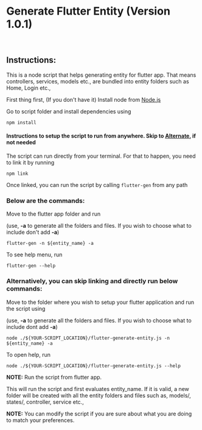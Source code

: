# Generate Flutter Entity (Version 1.0.1)

<br/>

## Instructions:

This is a node script that helps generating entity for flutter app. That means controllers, services, models etc., are bundled into entity folders such as Home, Login etc.,

First thing first, (If you don't have it) Install node from [Node.js](https://nodejs.org/en/download/)

Go to script folder and install dependencies using

```
npm install
```

#### Instructions to setup the script to run from anywhere. Skip to [Alternate](#alt), if not needed

The script can run directly from your terminal. For that to happen, you need to link it by running

```
npm link
```

Once linked, you can run the script by calling `flutter-gen` from any path
<br/>

### Below are the commands:

Move to the flutter app folder and run

(use, **-a** to generate all the folders and files. If you wish to choose what to include don't add **-a**)

```
flutter-gen -n ${entity_name} -a
```

To see help menu, run

```
flutter-gen --help
```

<a id="alt"></a>

### Alternatively, you can skip linking and directly run below commands:

Move to the folder where you wish to setup your flutter application and run the script using

(use, **-a** to generate all the folders and files. If you wish to choose what to include dont add **-a**)

```
node ./${YOUR-SCRIPT_LOCATION}/flutter-generate-entity.js -n ${entity_name} -a
```

To open help, run

```
node ./${YOUR-SCRIPT_LOCATION}/flutter-generate-entity.js --help
```

**NOTE:** Run the script from flutter app.

This will run the script and first evaluates entity_name. If it is valid, a new folder will be created with all the entity folders and files such as, models/, states/, controller, service etc.,

**NOTE:** You can modify the script if you are sure about what you are doing to match your preferences.
